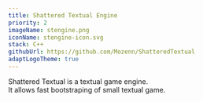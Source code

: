 ```yaml
---
title: Shattered Textual Engine
priority: 2
imageName: stengine.png
iconName: stengine-icon.svg
stack: C++
githubUrl: https://github.com/Mozenn/ShatteredTextual
adaptLogoTheme: true
---
```


Shattered Textual is a textual game engine.  
It allows fast bootstraping of small textual game.
